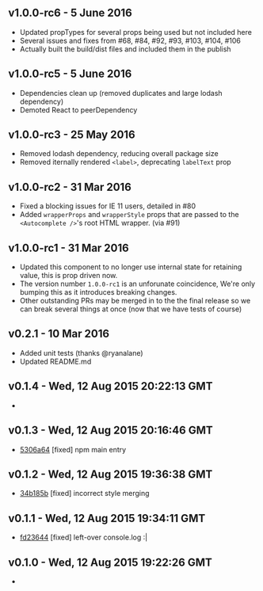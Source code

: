 v1.0.0-rc6 - 5 June 2016
--------------------------------------

- Updated propTypes for several props being used but not included here
- Several issues and fixes from #68, #84, #92, #93, #103, #104, #106
- Actually built the build/dist files and included them in the publish

v1.0.0-rc5 - 5 June 2016
--------------------------------------

- Dependencies clean up (removed duplicates and large lodash dependency)
- Demoted React to peerDependency


v1.0.0-rc3 - 25 May 2016
--------------------------------------

- Removed lodash dependency, reducing overall package size
- Removed iternally rendered `<label>`, deprecating `labelText` prop


v1.0.0-rc2 - 31 Mar 2016
--------------------------------------

- Fixed a blocking issues for IE 11 users, detailed in #80
- Added `wrapperProps` and `wrapperStyle` props that are passed
to the `<Autocomplete />`'s root HTML wrapper. (via #91)


v1.0.0-rc1 - 31 Mar 2016
--------------------------------------

- Updated this component to no longer use internal state
for retaining value, this is prop driven now.
- The version number `1.0.0-rc1` is an unforunate coincidence,
We're only bumping this as it introduces breaking changes.
- Other outstanding PRs may be merged in to the the final
release so we can break several things at once (now that we
have tests of course)


v0.2.1 - 10 Mar 2016
--------------------------------------

- Added unit tests (thanks @ryanalane)
- Updated README.md

v0.1.4 - Wed, 12 Aug 2015 20:22:13 GMT
--------------------------------------

-


v0.1.3 - Wed, 12 Aug 2015 20:16:46 GMT
--------------------------------------

- [5306a64](../../commit/5306a64) [fixed] npm main entry


v0.1.2 - Wed, 12 Aug 2015 19:36:38 GMT
--------------------------------------

- [34b185b](../../commit/34b185b) [fixed] incorrect style merging


v0.1.1 - Wed, 12 Aug 2015 19:34:11 GMT
--------------------------------------

- [fd23644](../../commit/fd23644) [fixed] left-over console.log :|


v0.1.0 - Wed, 12 Aug 2015 19:22:26 GMT
--------------------------------------

-


